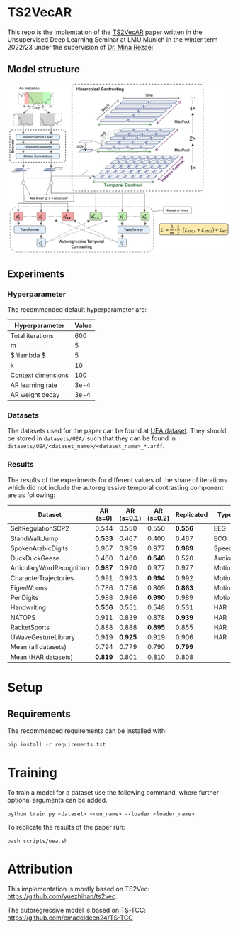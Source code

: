 # TS2VecAR

This repo is the implemtation of the [TS2VecAR](https://github.com/constantin-crailsheim/TS2VecAR/tree/main/paper/text/ts2vecar.pdf) paper written in the Unsupervised Deep Learning Seminar at LMU Munich in the winter term 2022/23 under the supervision of [Dr. Mina Rezaei](https://www.slds.stat.uni-muenchen.de/people/minar/)

## Model structure

<p align="center">
<img src="paper/text/fig/model_setup.png" width="800" class="center">
</p>

## Experiments

### Hyperparameter

The recommended default hyperparameter are:

| Hyperparameter  | Value  |
|---|---|
| Total iterations | 600 |
| m  | 5  |
| $ \lambda $ | 5  |
| k  | 10  |
| Context dimensions  | 100  |
| AR learning rate  | 3e-4  |
| AR weight decay  | 3e-4  |

### Datasets

The datasets used for the paper can be found at [UEA dataset](http://www.timeseriesclassification.com/dataset.php). They should be stored in `datasets/UEA/` such that they can be found in `datasets/UEA/<dataset_name>/<dataset_name>_*.arff`.

### Results

The results of the experiments for different values of the share of iterations which did not include the autoregressive temporal contrasting component are as following:

Dataset|AR (s=0)|AR (s=0.1)|AR (s=0.2)|Replicated|Type
---|---|---|---|---|---
SelfRegulationSCP2|0.544|0.550|0.550|<strong>0.556</strong>|EEG
StandWalkJump|<strong>0.533|0.467|0.400|0.467|ECG
SpokenArabicDigits|0.967|0.959|0.977|<strong>0.989</strong>|Speech
DuckDuckGeese|0.460|0.460|<strong>0.540</strong>|0.520|Audio
ArticularyWordRecognition|<strong>0.987</strong>|0.970|0.977|0.977|Motion
CharacterTrajectories|0.991|0.993|<strong>0.994</strong>|0.992|Motion
EigenWorms|0.786|0.756|0.809|<strong>0.863</strong>|Motion
PenDigits|0.988|0.986|<strong>0.990</strong>|0.989|Motion
Handwriting|<strong>0.556|0.551|0.548|0.531|HAR
NATOPS|0.911|0.839|0.878|<strong>0.939</strong>|HAR
RacketSports|0.888|0.888|<strong>0.895</strong>|0.855|HAR
UWaveGestureLibrary|0.919|<strong>0.925</strong>|0.919|0.906|HAR
Mean (all datasets)|0.794|0.779|0.790|<strong>0.799</strong>|
Mean (HAR datasets)|<strong>0.819</strong>|0.801|0.810|0.808|

# Setup

## Requirements

The recommended requirements can be installed with:

```(bash)
pip install -r requirements.txt
```

# Training

To train a model for a dataset use the following command, where further optional arguments can be added. 

```(bash)
python train.py <dataset> <run_name> --loader <loader_name>
```

To replicate the results of the paper run:

```(bash)
bash scripts/uea.sh
```


# Attribution

This implementation is mostly based on TS2Vec: https://github.com/yuezhihan/ts2vec.

The autoregressive model is based on TS-TCC: https://github.com/emadeldeen24/TS-TCC
